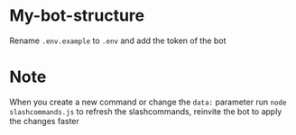 # My-bot-structure

Rename `.env.example` to `.env` and add the token of the bot

# Note
When you create a new command or change the `data:` parameter run `node slashcommands.js` to refresh the slashcommands, reinvite the bot to apply the changes faster
